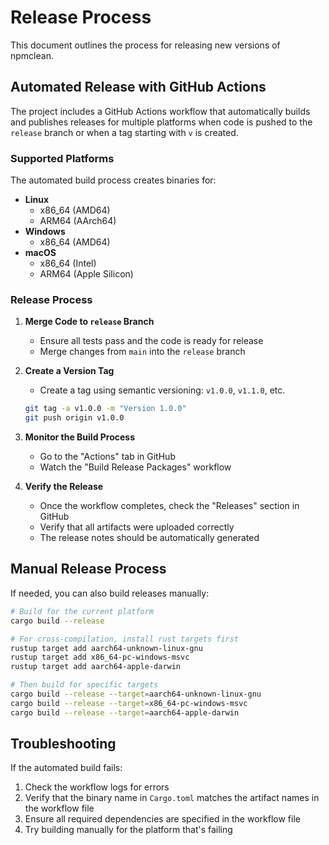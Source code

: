 # Release Process

This document outlines the process for releasing new versions of npmclean.

## Automated Release with GitHub Actions

The project includes a GitHub Actions workflow that automatically builds and publishes releases for multiple platforms when code is pushed to the `release` branch or when a tag starting with `v` is created.

### Supported Platforms

The automated build process creates binaries for:

- **Linux**
  - x86_64 (AMD64)
  - ARM64 (AArch64)
- **Windows**
  - x86_64 (AMD64)
- **macOS**
  - x86_64 (Intel)
  - ARM64 (Apple Silicon)

### Release Process

1. **Merge Code to `release` Branch**
   - Ensure all tests pass and the code is ready for release
   - Merge changes from `main` into the `release` branch

2. **Create a Version Tag**
   - Create a tag using semantic versioning: `v1.0.0`, `v1.1.0`, etc.
   ```bash
   git tag -a v1.0.0 -m "Version 1.0.0"
   git push origin v1.0.0
   ```

3. **Monitor the Build Process**
   - Go to the "Actions" tab in GitHub
   - Watch the "Build Release Packages" workflow

4. **Verify the Release**
   - Once the workflow completes, check the "Releases" section in GitHub
   - Verify that all artifacts were uploaded correctly
   - The release notes should be automatically generated

## Manual Release Process

If needed, you can also build releases manually:

```bash
# Build for the current platform
cargo build --release

# For cross-compilation, install rust targets first
rustup target add aarch64-unknown-linux-gnu
rustup target add x86_64-pc-windows-msvc
rustup target add aarch64-apple-darwin

# Then build for specific targets
cargo build --release --target=aarch64-unknown-linux-gnu
cargo build --release --target=x86_64-pc-windows-msvc
cargo build --release --target=aarch64-apple-darwin
```

## Troubleshooting

If the automated build fails:

1. Check the workflow logs for errors
2. Verify that the binary name in `Cargo.toml` matches the artifact names in the workflow file
3. Ensure all required dependencies are specified in the workflow file
4. Try building manually for the platform that's failing 